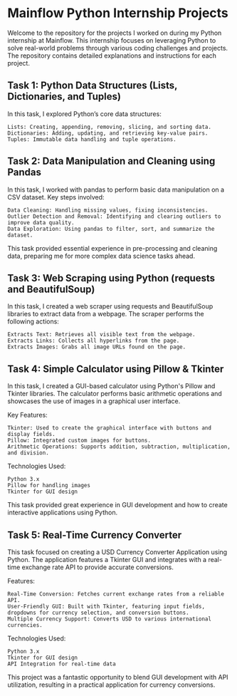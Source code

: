 # Mainflow Python Internship Projects

Welcome to the repository for the projects I worked on during my Python internship at Mainflow. This internship focuses on leveraging Python to solve real-world problems through various coding challenges and projects. The repository contains detailed explanations and instructions for each project.

## Task 1: Python Data Structures (Lists, Dictionaries, and Tuples)

In this task, I explored Python’s core data structures:

    Lists: Creating, appending, removing, slicing, and sorting data.
    Dictionaries: Adding, updating, and retrieving key-value pairs.
    Tuples: Immutable data handling and tuple operations.


## Task 2: Data Manipulation and Cleaning using Pandas

In this task, I worked with pandas to perform basic data manipulation on a CSV dataset. Key steps involved:

    Data Cleaning: Handling missing values, fixing inconsistencies.
    Outlier Detection and Removal: Identifying and clearing outliers to improve data quality.
    Data Exploration: Using pandas to filter, sort, and summarize the dataset.

This task provided essential experience in pre-processing and cleaning data, preparing me for more complex data science tasks ahead.


## Task 3: Web Scraping using Python (requests and BeautifulSoup)

In this task, I created a web scraper using requests and BeautifulSoup libraries to extract data from a webpage. The scraper performs the following actions:

    Extracts Text: Retrieves all visible text from the webpage.
    Extracts Links: Collects all hyperlinks from the page.
    Extracts Images: Grabs all image URLs found on the page.

    
## Task 4: Simple Calculator using Pillow & Tkinter

In this task, I created a GUI-based calculator using Python's Pillow and Tkinter libraries. The calculator performs basic arithmetic operations and showcases the use of images in a graphical user interface.

Key Features:

    Tkinter: Used to create the graphical interface with buttons and display fields.
    Pillow: Integrated custom images for buttons.
    Arithmetic Operations: Supports addition, subtraction, multiplication, and division.

Technologies Used:

    Python 3.x
    Pillow for handling images
    Tkinter for GUI design

This task provided great experience in GUI development and how to create interactive applications using Python.

## Task 5: Real-Time Currency Converter

This task focused on creating a USD Currency Converter Application using Python. The application features a Tkinter GUI and integrates with a real-time exchange rate API to provide accurate conversions.

Features:

    Real-Time Conversion: Fetches current exchange rates from a reliable API.
    User-Friendly GUI: Built with Tkinter, featuring input fields, dropdowns for currency selection, and conversion buttons.
    Multiple Currency Support: Converts USD to various international currencies.

Technologies Used:

    Python 3.x
    Tkinter for GUI design
    API Integration for real-time data

This project was a fantastic opportunity to blend GUI development with API utilization, resulting in a practical application for currency conversions.
